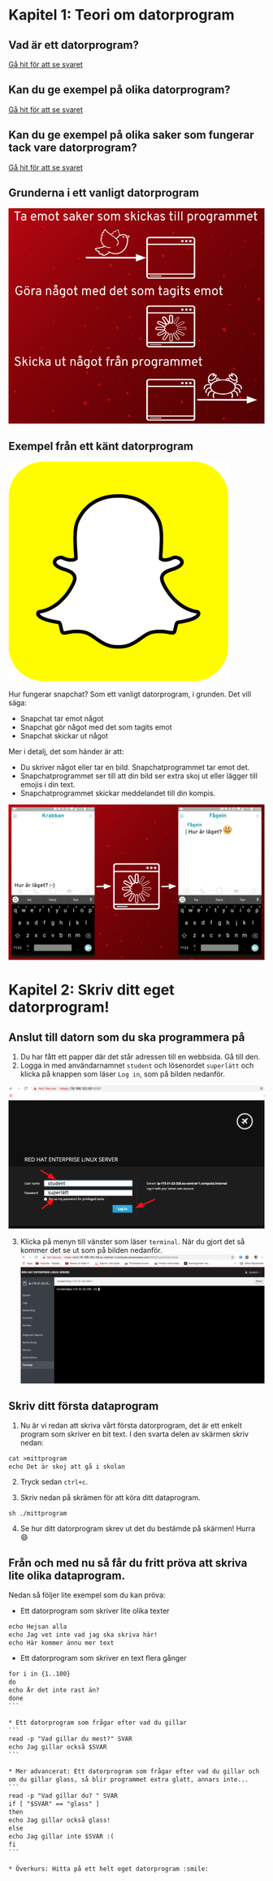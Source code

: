# Kapitel 1: Teori om datorprogram

## Vad är ett datorprogram?

[Gå hit för att se svaret](svar/svar1.md)

## Kan du ge exempel på olika datorprogram?

[Gå hit för att se svaret](svar/svar2.md)

## Kan du ge exempel på olika saker som fungerar tack vare datorprogram?

[Gå hit för att se svaret](svar/svar3.md)

## Grunderna i ett vanligt datorprogram

![Grunderna i ett dataprogram](bilder/datorprogram.png)

## Exempel från ett känt datorprogram

![Snapchat](bilder/snap-ghost-yellow.png)

Hur fungerar snapchat? Som ett vanligt datorprogram, i grunden. Det vill säga:
* Snapchat tar emot något
* Snapchat gör något med det som tagits emot
* Snapchat skickar ut något

Mer i detalj, det som händer är att:
* Du skriver något eller tar en bild. Snapchatprogrammet tar emot det.
* Snapchatprogrammet ser till att din bild ser extra skoj ut eller lägger till emojis i din text.
* Snapchatprogrammet skickar meddelandet till din kompis.

![Hur fungerar Snapchat](bilder/hurfunkarsnapchat.png)

# Kapitel 2: Skriv ditt eget datorprogram!

## Anslut till datorn som du ska programmera på
1. Du har fått ett papper där det står adressen till en webbsida. Gå till den.
2. Logga in med användarnamnet `student` och lösenordet `superlätt` och klicka på knappen som läser `Log in`, som på bilden nedanför.

![Hur man loggar in](bilder/loggain.png)

3. Klicka på menyn till vänster som läser `terminal`. När du gjort det så kommer det se ut som på bilden nedanför.
![Hur man loggar in](bilder/skrivprogram.png)

## Skriv ditt första dataprogram
1. Nu är vi redan att skriva vårt första datorprogram, det är ett enkelt program som skriver en bit text. I den svarta delen av skärmen skriv nedan:
```
cat >mittprogram
echo Det är skoj att gå i skolan
```
2. Tryck sedan `ctrl+c`.

3. Skriv nedan på skrämen för att köra ditt dataprogram.
```
sh ./mittprogram
```
4. Se hur ditt datorprogram skrev ut det du bestämde på skärmen! Hurra :smile:

## Från och med nu så får du fritt pröva att skriva lite olika dataprogram. 
Nedan så följer lite exempel som du kan pröva:

* Ett datorprogram som skriver lite olika texter
```
echo Hejsan alla
echo Jag vet inte vad jag ska skriva här!
echo Här kommer ännu mer text
```

* Ett datorprogram som skriver en text flera gånger
````
for i in {1..100}
do
echo Är det inte rast än?
done
```

* Ett datorprogram som frågar efter vad du gillar
```
read -p "Vad gillar du mest?" SVAR
echo Jag gillar också $SVAR
```

* Mer advancerat: Ett datorprogram som frågar efter vad du gillar och om du gillar glass, så blir programmet extra glatt, annars inte...
```
read -p "Vad gillar du? " SVAR
if [ "$SVAR" == "glass" ]
then
echo Jag gillar också glass!
else
echo Jag gillar inte $SVAR :(
fi
```

* Överkurs: Hitta på ett helt eget datorprogram :smile:
